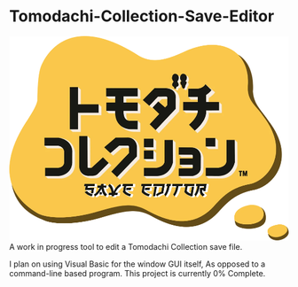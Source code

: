 # Tomodachi-Collection-Save-Editor
![Logo](https://github.com/KniteRite-Studios/Tomodachi-Collection-Save-Editor/blob/main/Logo.png?raw=true)
A work in progress tool to edit a Tomodachi Collection save file. 

I plan on using Visual Basic for the window GUI itself, As opposed to a command-line based program. This project is currently 0% Complete.
